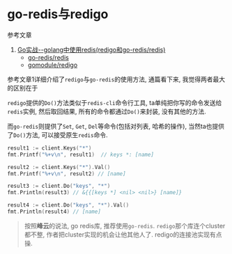 # go-redis与redigo

参考文章

1. [Go实战--golang中使用redis(redigo和go-redis/redis)](https://blog.csdn.net/wangshubo1989/article/details/75050024)
    - [go-redis/redis](https://github.com/go-redis/redis)
    - [gomodule/redigo](https://github.com/gomodule/redigo)

参考文章1详细介绍了`redigo`与`go-redis`的使用方法, 通篇看下来, 我觉得两者最大的区别在于

`redigo`提供的`Do()`方法类似于`redis-cli`命令行工具, ta单纯把你写的命令发送给`redis`实例, 然后取回结果, 所有的命令都通过`Do()`来封装, 没有其他的方法.

而`go-redis`则提供了`Set`, `Get`, `Del`等命令(包括对列表, 哈希的操作), 当然ta也提供了`Do()`方法, 可以接受原生`redis`命令.

```go
result1 := client.Keys("*")
fmt.Printf("%+v\n", result1)  // keys *: [name]

result2 := client.Keys("*").Val()
fmt.Printf("%+v\n", result2) // [name]

result3 := client.Do("keys", "*")
fmt.Println(result3) // &{{[keys *] <nil> <nil>} [name]}

result4 := client.Do("keys", "*").Val()
fmt.Println(result4) // [name]
```

> 按照**峰云**的说法, go redis库, 推荐使用`go-redis`. `redigo`那个库连个cluster都不整, 作者把cluster实现的机会让他其他人了. redigo的连接池实现有点操.
